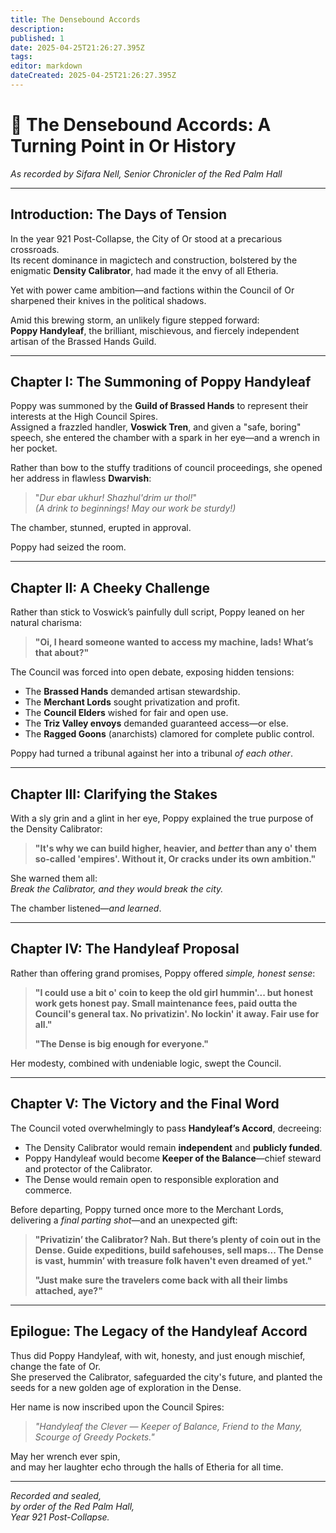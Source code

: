 ```yaml
---
title: The Densebound Accords
description: 
published: 1
date: 2025-04-25T21:26:27.395Z
tags: 
editor: markdown
dateCreated: 2025-04-25T21:26:27.395Z
---
```


# 📜 The Densebound Accords: A Turning Point in Or History
*As recorded by Sifara Nell, Senior Chronicler of the Red Palm Hall*

---

## Introduction: The Days of Tension

In the year 921 Post-Collapse, the City of Or stood at a precarious crossroads.  
Its recent dominance in magictech and construction, bolstered by the enigmatic **Density Calibrator**, had made it the envy of all Etheria.

Yet with power came ambition—and factions within the Council of Or sharpened their knives in the political shadows.

Amid this brewing storm, an unlikely figure stepped forward:  
**Poppy Handyleaf**, the brilliant, mischievous, and fiercely independent artisan of the Brassed Hands Guild.

---

## Chapter I: The Summoning of Poppy Handyleaf

Poppy was summoned by the **Guild of Brassed Hands** to represent their interests at the High Council Spires.  
Assigned a frazzled handler, **Voswick Tren**, and given a "safe, boring" speech, she entered the chamber with a spark in her eye—and a wrench in her pocket.

Rather than bow to the stuffy traditions of council proceedings, she opened her address in flawless **Dwarvish**:

> "*Dur ebar ukhur! Shazhul'drim ur thol!*"  
> *(A drink to beginnings! May our work be sturdy!)*

The chamber, stunned, erupted in approval.

Poppy had seized the room.

---

## Chapter II: A Cheeky Challenge

Rather than stick to Voswick’s painfully dull script, Poppy leaned on her natural charisma:

> **"Oi, I heard someone wanted to access my machine, lads! What’s that about?"**

The Council was forced into open debate, exposing hidden tensions:
- The **Brassed Hands** demanded artisan stewardship.
- The **Merchant Lords** sought privatization and profit.
- The **Council Elders** wished for fair and open use.
- The **Triz Valley envoys** demanded guaranteed access—or else.
- The **Ragged Goons** (anarchists) clamored for complete public control.

Poppy had turned a tribunal against her into a tribunal *of each other*.

---

## Chapter III: Clarifying the Stakes

With a sly grin and a glint in her eye, Poppy explained the true purpose of the Density Calibrator:

> **"It's why we can build higher, heavier, and *better* than any o' them so-called 'empires'. Without it, Or cracks under its own ambition."**

She warned them all:  
*Break the Calibrator, and they would break the city.*

The chamber listened—*and learned*.

---

## Chapter IV: The Handyleaf Proposal

Rather than offering grand promises, Poppy offered *simple, honest sense*:

> **"I could use a bit o' coin to keep the old girl hummin'... but honest work gets honest pay. Small maintenance fees, paid outta the Council's general tax. No privatizin'. No lockin' it away. Fair use for all."**
>
> **"The Dense is big enough for everyone."**

Her modesty, combined with undeniable logic, swept the Council.

---

## Chapter V: The Victory and the Final Word

The Council voted overwhelmingly to pass **Handyleaf’s Accord**, decreeing:
- The Density Calibrator would remain **independent** and **publicly funded**.
- Poppy Handyleaf would become **Keeper of the Balance**—chief steward and protector of the Calibrator.
- The Dense would remain open to responsible exploration and commerce.

Before departing, Poppy turned once more to the Merchant Lords, delivering a *final parting shot*—and an unexpected gift:

> **"Privatizin’ the Calibrator? Nah. But there’s plenty of coin out in the Dense. Guide expeditions, build safehouses, sell maps... The Dense is vast, hummin’ with treasure folk haven't even dreamed of yet."**
>
> **"Just make sure the travelers come back with all their limbs attached, aye?"**

---

## Epilogue: The Legacy of the Handyleaf Accord

Thus did Poppy Handyleaf, with wit, honesty, and just enough mischief, change the fate of Or.  
She preserved the Calibrator, safeguarded the city's future, and planted the seeds for a new golden age of exploration in the Dense.

Her name is now inscribed upon the Council Spires:

> *"Handyleaf the Clever — Keeper of Balance, Friend to the Many, Scourge of Greedy Pockets."*

May her wrench ever spin,  
and may her laughter echo through the halls of Etheria for all time.

---

*Recorded and sealed,  
by order of the Red Palm Hall,  
Year 921 Post-Collapse.*

